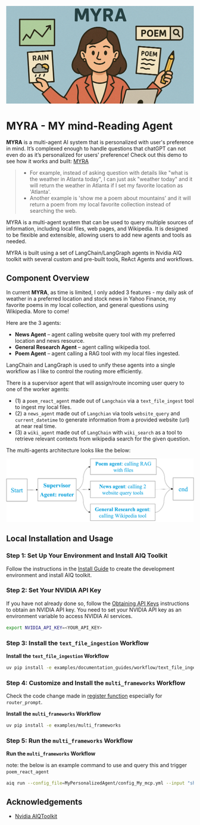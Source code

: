 <!--

Licensed under the Apache License, Version 2.0 (the "License");
you may not use this file except in compliance with the License.
You may obtain a copy of the License at

http://www.apache.org/licenses/LICENSE-2.0

Unless required by applicable law or agreed to in writing, software
distributed under the License is distributed on an "AS IS" BASIS,
WITHOUT WARRANTIES OR CONDITIONS OF ANY KIND, either express or implied.
See the License for the specific language governing permissions and
limitations under the License.
-->

![MYRA](./MyPersonalizedAgent/Myra.png "MYRA image")

# MYRA - MY mind-Reading Agent

**MYRA** is a multi-agent AI system that is personalized with user's preference in mind. 
It’s complexed enough to handle questions that chatGPT can not even do as it’s personalized for users' preference! 
Check out this demo to see how it works and built: [MYRA](https://youtu.be/V1T-yCg4lAo)

 > - For example, instead of asking question with details like "what is the weather in Atlanta today", I can just ask "weather today" and it will return the weather in Atlanta if I set my favorite location as 'Atlanta'. 
 > - Another example is 'show me a poem about mountains' and it will return a poem from my local favorite collection instead of searching the web.

MYRA is a multi-agent system that can be used to query multiple sources of information, including local files, web pages, and Wikipedia. It is designed to be flexible and extensible, allowing users to add new agents and tools as needed.


MYRA is built using a set of LangChain/LangGraph agents in Nvidia AIQ toolkit with several custom and pre-built tools, ReAct Agents and workflows.


## Component Overview

In current **MYRA**, as time is limited, I only added 3 features - my daily ask of weather in a preferred location and stock news in Yahoo Finance, my favorite poems in my local collection, and general questions using Wikipedia. More to come!


Here are the 3 agents:
- **News Agent** – agent calling website query tool with my preferred location and news resource.
- **General Research Agent** – agent calling wikipedia tool.
- **Poem Agent** –  agent calling a RAG tool with my local files ingested.


LangChain and LangGraph is used to unify these agents into a single workflow as I like to control the routing more efficiently.


There is a supervisor agent that will assign/route incoming user query to one of the worker agents:

- (1) a `poem_react_agent` made out of `Langchain` via a `text_file_ingest` tool to ingest my local files.
- (2) a `news_agent` made out of `Langchian` via tools `website_query` and `current_datetime` to generate information from a provided website (url) at near real time.
- (3) a `wiki_agent` made out of `LangChain` with `wiki_search` as a tool to retrieve relevant contexts from wikipedia search for the given question.

The multi-agents architecture looks like the below:

![LangGraph multi-agents workflow](./MyPersonalizedAgent/MyMCP_flow.png)

## Local Installation and Usage

### Step 1: Set Up Your Environment and Install AIQ Toolkit
Follow the instructions in the [Install Guide](./docs/source/quick-start/installing.md#install-from-source) to create the development environment and install AIQ toolkit.

### Step 2: Set Your NVIDIA API Key 
If you have not already done so, follow the [Obtaining API Keys](./docs/source/quick-start/installing.md#obtaining-api-keys) instructions to obtain an NVIDIA API key. You need to set your NVIDIA API key as an environment variable to access NVIDIA AI services.

```bash
export NVIDIA_API_KEY=<YOUR_API_KEY>
```

### Step 3: Install the `text_file_ingestion` Workflow

**Install the `text_file_ingestion` Workflow**

```bash
uv pip install -e examples/documentation_guides/workflow/text_file_ingestion
```

### Step 4: Customize and Install the `multi_frameworks` Workflow

Check the code change made in [register function](./examples/multi_frameworks/src/register.py) especially for `router_prompt`. 

**Install the `multi_frameworks` Workflow**

```bash
uv pip install -e examples/multi_frameworks
```

### Step 5: Run the `multi_frameworks` Workflow

**Run the `multi_frameworks` Workflow**

note: the below is an example command to use and query this and trigger `poem_react_agent`

```bash
aiq run --config_file=MyPersonalizedAgent/config_My_mcp.yml --input "show me a poem about mountains"
```

## Acknowledgements
- [Nvidia AIQToolkit](https://github.com/NVIDIA/AIQToolkit.git)